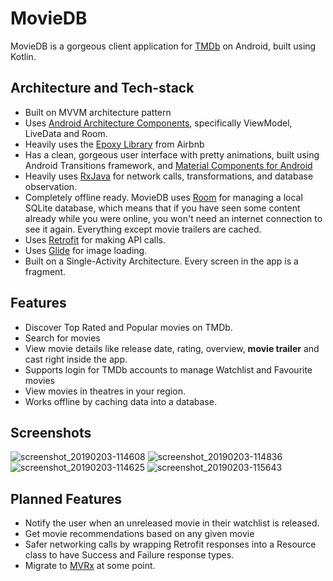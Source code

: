 # MovieDB

MovieDB is a gorgeous client application for [TMDb](https://www.themoviedb.org) on Android, built using Kotlin.

## Architecture and Tech-stack

* Built on MVVM architecture pattern
* Uses [Android Architecture Components](https://developer.android.com/topic/libraries/architecture/), specifically ViewModel, LiveData and Room.
* Heavily uses the [Epoxy Library](https://github.com/airbnb/epoxy/) from Airbnb
* Has a clean, gorgeous user interface with pretty animations, built using Android Transitions framework, and [Material Components for Android](https://github.com/material-components/material-components-android)
* Heavily uses [RxJava](https://github.com/ReactiveX/RxJava) for network calls, transformations, and database observation.
* Completely offline ready. MovieDB uses [Room](https://developer.android.com/topic/libraries/architecture/room) for managing a local SQLite database, which means that if you have seen some content already while you were online, you won't need an internet connection to see it again. Everything except movie trailers are cached.
* Uses [Retrofit](https://square.github.io/retrofit/) for making API calls.
* Uses [Glide](https://github.com/bumptech/glide) for image loading.
* Built on a Single-Activity Architecture. Every screen in the app is a fragment.

## Features
* Discover Top Rated and Popular movies on TMDb.
* Search for movies
* View movie details like release date, rating, overview, **movie trailer** and cast right inside the app.
* Supports login for TMDb accounts to manage Watchlist and Favourite movies
* View movies in theatres in your region.
* Works offline by caching data into a database.

## Screenshots
![screenshot_20190203-114608](https://user-images.githubusercontent.com/24315306/52173451-106d4c00-27ab-11e9-895e-6b8a429c12c9.png)
![screenshot_20190203-114836](https://user-images.githubusercontent.com/24315306/52173452-12cfa600-27ab-11e9-92de-6358d7532402.png)
![screenshot_20190203-114625](https://user-images.githubusercontent.com/24315306/52173453-14996980-27ab-11e9-966b-c71e293bc250.png)
![screenshot_20190203-115643](https://user-images.githubusercontent.com/24315306/52173454-182cf080-27ab-11e9-916c-c05e4a438980.png)


## Planned Features
* Notify the user when an unreleased movie in their watchlist is released.
* Get movie recommendations based on any given movie
* Safer networking calls by wrapping Retrofit responses into a Resource class to have Success and Failure response types.
* Migrate to [MVRx](https://github.com/airbnb/mvrx) at some point.